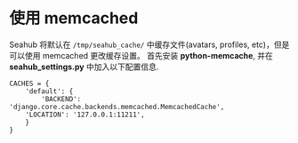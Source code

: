 # 使用 memcached

Seahub 将默认在 `/tmp/seahub_cache/` 中缓存文件(avatars, profiles, etc)，但是可以使用 memcached 更改缓存设置。
首先安装 **python-memcache**, 并在 **seahub_settings.py** 中加入以下配置信息.

```
CACHES = {
    'default': {
        'BACKEND': 'django.core.cache.backends.memcached.MemcachedCache',
	'LOCATION': '127.0.0.1:11211',
    }
}
```
